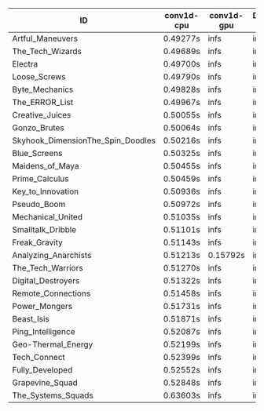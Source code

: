 |ID|conv1d-cpu|conv1d-gpu|DWSPConv2D-gpu|gemm-gpu|avg|
|-|-|-|-|-|-|
|Artful_Maneuvers|0.49277s|infs|infs|4.81208s|infs|
|The_Tech_Wizards|0.49689s|infs|infs|4.85002s|infs|
|Electra|0.49700s|infs|infs|4.80920s|infs|
|Loose_Screws|0.49790s|infs|infs|4.81585s|infs|
|Byte_Mechanics|0.49828s|infs|infs|4.80982s|infs|
|The_ERROR_List|0.49967s|infs|infs|4.83029s|infs|
|Creative_Juices|0.50055s|infs|infs|4.86611s|infs|
|Gonzo_Brutes|0.50064s|infs|infs|4.81923s|infs|
|Skyhook_DimensionThe_Spin_Doodles|0.50216s|infs|infs|4.80658s|infs|
|Blue_Screens|0.50325s|infs|infs|4.81503s|infs|
|Maidens_of_Maya|0.50455s|infs|infs|4.82885s|infs|
|Prime_Calculus|0.50459s|infs|infs|4.83684s|infs|
|Key_to_Innovation|0.50936s|infs|infs|4.80869s|infs|
|Pseudo_Boom|0.50972s|infs|infs|4.83359s|infs|
|Mechanical_United|0.51035s|infs|infs|4.82686s|infs|
|Smalltalk_Dribble|0.51101s|infs|infs|4.81303s|infs|
|Freak_Gravity|0.51143s|infs|infs|4.82259s|infs|
|Analyzing_Anarchists|0.51213s|0.15792s|infs|4.84309s|infs|
|The_Tech_Warriors|0.51270s|infs|infs|4.83456s|infs|
|Digital_Destroyers|0.51322s|infs|infs|4.78872s|infs|
|Remote_Connections|0.51458s|infs|infs|4.80702s|infs|
|Power_Mongers|0.51731s|infs|infs|4.85085s|infs|
|Beast_Isis|0.51871s|infs|infs|4.82022s|infs|
|Ping_Intelligence|0.52087s|infs|infs|4.84132s|infs|
|Geo-Thermal_Energy|0.52199s|infs|infs|4.79723s|infs|
|Tech_Connect|0.52399s|infs|infs|4.81834s|infs|
|Fully_Developed|0.52552s|infs|infs|4.84595s|infs|
|Grapevine_Squad|0.52848s|infs|infs|4.81029s|infs|
|The_Systems_Squads|0.63603s|infs|infs|4.81785s|infs|
